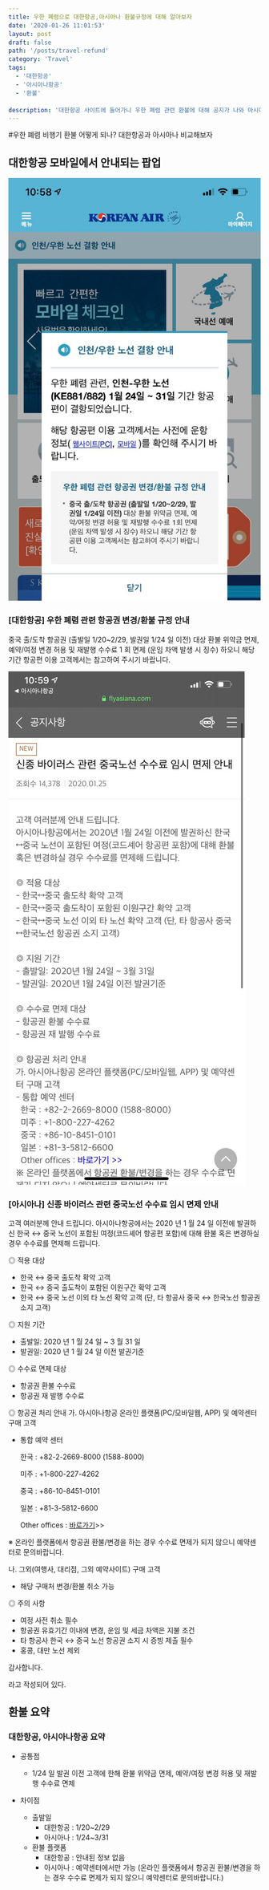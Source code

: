 ```yaml
---
title: 우한 폐렴으로 대한항공,아시아나 환불규정에 대해 알아보자
date: '2020-01-26 11:01:53'
layout: post
draft: false
path: '/posts/travel-refund'
category: 'Travel'
tags:
  - '대한항공'
  - '아시아나항공'
  - '환불'

description: '대한항공 사이트에 들어가니 우한 폐렴 관련 환불에 대해 공지가 나와 아시아나 항공는 어떤가 확인해 보았다.'
---
```


#우한 폐렴 비행기 환불 어떻게 되나? 대한항공과 아시아나 비교해보자

## 대한항공 모바일에서 안내되는 팝업

![대한항공](./koreaair.jpeg)

### [대한항공] 우한 폐렴 관련 항공권 변경/환불 규정 안내

중국 출/도착 항공권 (출발일 1/20~2/29, 발권일 1/24 일 이전) 대상 환불 위약금 면제, 예약/여정 변경 허용 및 재발행 수수료 1 회 면제 (운임 차액 발생 시 징수) 하오니 해당 기간 항공편 이용 고객께서는 참고하여 주시기 바랍니다.

![아시아나항공](./asiana.jpeg)

### [아시아나] 신종 바이러스 관련 중국노선 수수료 임시 면제 안내

고객 여러분께 안내 드립니다.
아시아나항공에서는 2020 년 1 월 24 일 이전에 발권하신 한국 ↔ 중국 노선이 포함된 여정(코드셰어 항공편 포함)에 대해 환불 혹은 변경하실 경우 수수료를 면제해 드립니다.

◎ 적용 대상

- 한국 ↔ 중국 출도착 확약 고객
- 한국 ↔ 중국 출도착이 포함된 이원구간 확약 고객
- 한국 ↔ 중국 노선 이외 타 노선 확약 고객 (단, 타 항공사 중국 ↔ 한국노선 항공권 소지 고객)

◎ 지원 기간

- 출발일: 2020 년 1 월 24 일 ~ 3 월 31 일
- 발권일: 2020 년 1 월 24 일 이전 발권기준

◎ 수수료 면제 대상

- 항공권 환불 수수료
- 항공권 재 발행 수수료

◎ 항공권 처리 안내
가. 아시아나항공 온라인 플랫폼(PC/모바일웹, APP) 및 예약센터 구매 고객

- 통합 예약 센터

  한국 : +82-2-2669-8000 (1588-8000)

  미주 : +1-800-227-4262

  중국 : +86-10-8451-0101

  일본 : +81-3-5812-6600

  Other offices : [바로가기](https://flyasiana.com/C/KR/KO/contents/domestic-overseas-branches)>>

※ 온라인 플랫폼에서 항공권 환불/변경을 하는 경우 수수료 면제가 되지 않으니 예약센터로 문의바랍니다.

나. 그외(여행사, 대리점, 그외 예약사이트) 구매 고객

- 해당 구매처 변경/환불 취소 가능

◎ 주의 사항

- 여정 사전 취소 필수
- 항공권 유효기간 이내에 변경, 운임 및 세금 차액은 지불 조건
- 타 항공사 한국 ↔ 중국 노선 항공권 소지 시 증빙 제출 필수
- 홍콩, 대만 노선 제외

감사합니다.

라고 작성되어 있다.

## 환불 요약

### 대한항공, 아시아나항공 요약

- 공통점

  - 1/24 일 발권 이전 고객에 한해 환불 위약금 면제, 예약/여정 변경 허용 및 재발행 수수료 면제

- 차이점
  - 출발일
    - 대한항공 : 1/20~2/29
    - 아시아나 : 1/24~3/31
  - 환불 플랫폼
    - 대한항공 : 안내된 정보 없음
    - 아시아나 : 예약센터에서만 가능 (온라인 플랫폼에서 항공권 환불/변경을 하는 경우 수수료 면제가 되지 않으니 예약센터로 문의바랍니다.)
